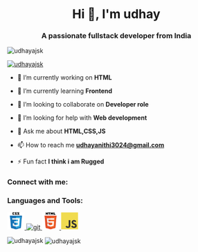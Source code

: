 <h1 align="center">Hi 👋, I'm udhay</h1>
<h3 align="center">A passionate fullstack developer from India</h3>

<p align="left"> <img src="https://komarev.com/ghpvc/?username=udhayajsk&label=Profile%20views&color=0e75b6&style=flat" alt="udhayajsk" /> </p>

<p align="left"> <a href="https://github.com/ryo-ma/github-profile-trophy"><img src="https://github-profile-trophy.vercel.app/?username=udhayajsk" alt="udhayajsk" /></a> </p>

- 🔭 I’m currently working on **HTML**

- 🌱 I’m currently learning **Frontend**

- 👯 I’m looking to collaborate on **Developer role**

- 🤝 I’m looking for help with **Web development**

- 💬 Ask me about **HTML,CSS,JS**

- 📫 How to reach me **udhayanithi3024@gmail.com**

- ⚡ Fun fact **I think i am Rugged**

<h3 align="left">Connect with me:</h3>
<p align="left">
</p>

<h3 align="left">Languages and Tools:</h3>
<p align="left"> <a href="https://www.w3schools.com/css/" target="_blank" rel="noreferrer"> <img src="https://raw.githubusercontent.com/devicons/devicon/master/icons/css3/css3-original-wordmark.svg" alt="css3" width="40" height="40"/> </a> <a href="https://git-scm.com/" target="_blank" rel="noreferrer"> <img src="https://www.vectorlogo.zone/logos/git-scm/git-scm-icon.svg" alt="git" width="40" height="40"/> </a> <a href="https://www.w3.org/html/" target="_blank" rel="noreferrer"> <img src="https://raw.githubusercontent.com/devicons/devicon/master/icons/html5/html5-original-wordmark.svg" alt="html5" width="40" height="40"/> </a> <a href="https://developer.mozilla.org/en-US/docs/Web/JavaScript" target="_blank" rel="noreferrer"> <img src="https://raw.githubusercontent.com/devicons/devicon/master/icons/javascript/javascript-original.svg" alt="javascript" width="40" height="40"/> </a> </p>

<p><img align="left" src="https://github-readme-stats.vercel.app/api/top-langs?username=udhayajsk&show_icons=true&locale=en&layout=compact" alt="udhayajsk" /></p>

<p>&nbsp;<img align="center" src="https://github-readme-stats.vercel.app/api?username=udhayajsk&show_icons=true&locale=en" alt="udhayajsk" /></p>
